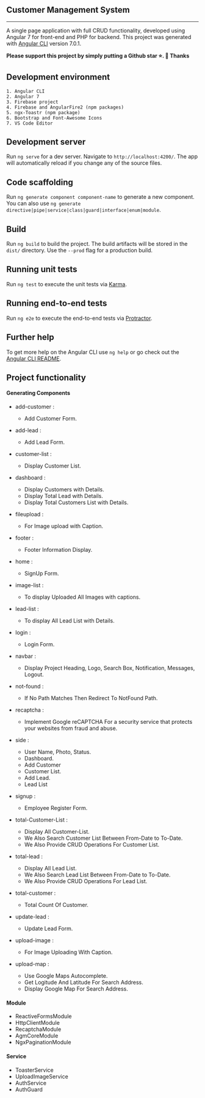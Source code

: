 ##  Customer Management System


****

A single page application with full CRUD functionality, developed using Angular 7 for front-end and PHP for backend.
This project was generated with [Angular CLI](https://github.com/angular/angular-cli) version 7.0.1.

**Please support this project by simply putting a Github star ⭐. 🙏 Thanks**

## Development environment

    1. Angular CLI
    2. Angular 7
    3. Firebase project
    4. Firebase and AngularFire2 (npm packages)
    5. ngx-Toastr (npm package)
    6. Bootstrap and Font-Awesome Icons
    7. VS Code Editor

## Development server

Run `ng serve` for a dev server. Navigate to `http://localhost:4200/`. The app will automatically reload if you change any of the source files.

## Code scaffolding

Run `ng generate component component-name` to generate a new component. You can also use `ng generate directive|pipe|service|class|guard|interface|enum|module`.

## Build

Run `ng build` to build the project. The build artifacts will be stored in the `dist/` directory. Use the `--prod` flag for a production build.

## Running unit tests

Run `ng test` to execute the unit tests via [Karma](https://karma-runner.github.io).

## Running end-to-end tests

Run `ng e2e` to execute the end-to-end tests via [Protractor](http://www.protractortest.org/).

## Further help

To get more help on the Angular CLI use `ng help` or go check out the [Angular CLI README](https://github.com/angular/angular-cli/blob/master/README.md).


## Project functionality

#### Generating Components

* add-customer :
  * Add Customer Form.

* add-lead :
  * Add Lead Form.

* customer-list :
   * Display Customer List.


* dashboard :
  * Display Customers with Details.
  * Display Total Lead with Details.
  * Display Total Customers List with Details.

* fileupload :
  * For Image upload with Caption.

* footer :
   * Footer Information Display.

* home :
   * SignUp Form.

* image-list :
  * To display Uploaded All Images with captions.

* lead-list :
  * To display All Lead List with Details.
  
* login :
   * Login Form.


* navbar :
   * Display Project Heading, Logo, Search Box, Notification, Messages, Logout.

* not-found :
   * If No Path Matches Then Redirect To NotFound Path.


* recaptcha :
  * Implement Google reCAPTCHA For a security service that protects your websites from fraud and abuse.

* side :
   * User Name, Photo, Status.
   * Dashboard.
   * Add Customer
   * Customer List.
   * Add Lead.
   * Lead List

* signup :
  * Employee Register Form.

* total-Customer-List :
   * Display All Customer-List.
   * We Also Search Customer List Between From-Date to To-Date.
   * We Also  Provide CRUD Operations For Customer List.
   
* total-lead :
   * Display All Lead List.
   * We Also Search Lead List Between From-Date to To-Date.
   * We Also  Provide CRUD Operations For Lead List.
   
* total-customer :
   * Total Count Of Customer.

   
* update-lead :
   * Update Lead Form.
   
* upload-image :
   * For Image Uploading With Caption.

   
* upload-map :
   * Use Google Maps Autocomplete.
   * Get Logitude And Latitude For Search Address.
   * Display Google Map For Search Address.
   
#### Module

* ReactiveFormsModule
* HttpClientModule
* RecaptchaModule
* AgmCoreModule
* NgxPaginationModule

#### Service

* ToasterService
* UploadImageService
* AuthService
* AuthGuard
